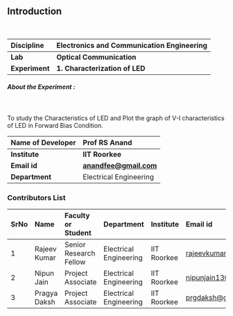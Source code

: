 ## Introduction 


<br>

<b>Discipline | <b> Electronics and Communication Engineering
:--|:--|
<b> Lab | <b> Optical Communication
<b> Experiment|     <b> 1. Characterization of LED

<h5> About the Experiment : </h5> <br>

To study the Characteristics of LED and Plot the graph of V-I characteristics of LED in Forward Bias Condition.


<b>Name of Developer | <b> Prof RS Anand 
:--|:--|
<b> Institute | <b>  IIT Roorkee
<b> Email id|     <b>  anandfee@gmail.com	
<b> Department |  Electrical Engineering

### Contributors List

SrNo | Name | Faculty or Student | Department| Institute | Email id
:--|:--|:--|:--|:--|:--|
1 | Rajeev Kumar | Senior Research Fellow | Electrical Engineering | IIT Roorkee | rajeevkumar.rke@gmail.com
2 | Nipun Jain | Project Associate | Electrical Engineering | IIT Roorkee | nipunjain1305@gmail.com
3 | Pragya Daksh | Project Associate | Electrical Engineering | IIT Roorkee | prgdaksh@gmail.com

<br>
